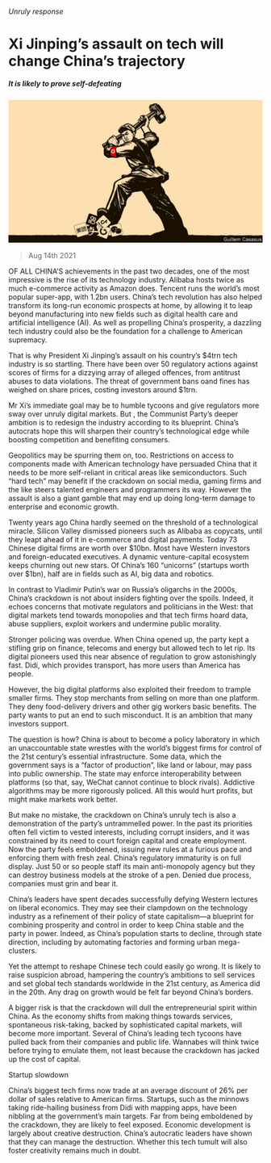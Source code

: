 ###### Unruly response

# Xi Jinping’s assault on tech will change China’s trajectory 

##### It is likely to prove self-defeating 

![image](images/20210814_LDD001_0.jpg) 

> Aug 14th 2021 

OF ALL CHINA’S achievements in the past two decades, one of the most impressive is the rise of its technology industry. Alibaba hosts twice as much e-commerce activity as Amazon does. Tencent runs the world’s most popular super-app, with 1.2bn users. China’s tech revolution has also helped transform its long-run economic prospects at home, by allowing it to leap beyond manufacturing into new fields such as digital health care and artificial intelligence (AI). As well as propelling China’s prosperity, a dazzling tech industry could also be the foundation for a challenge to American supremacy.

That is why President Xi Jinping’s assault on his country’s $4trn tech industry is so startling. There have been over 50 regulatory actions against scores of firms for a dizzying array of alleged offences, from antitrust abuses to data violations. The threat of government bans oand fines has weighed on share prices, costing investors around $1trn.


Mr Xi’s immediate goal may be to humble tycoons and give regulators more sway over unruly digital markets. But , the Communist Party’s deeper ambition is to redesign the industry according to its blueprint. China’s autocrats hope this will sharpen their country’s technological edge while boosting competition and benefiting consumers.

Geopolitics may be spurring them on, too. Restrictions on access to components made with American technology have persuaded China that it needs to be more self-reliant in critical areas like semiconductors. Such “hard tech” may benefit if the crackdown on social media, gaming firms and the like steers talented engineers and programmers its way. However the assault is also a giant gamble that may end up doing long-term damage to enterprise and economic growth.

Twenty years ago China hardly seemed on the threshold of a technological miracle. Silicon Valley dismissed pioneers such as Alibaba as copycats, until they leapt ahead of it in e-commerce and digital payments. Today 73 Chinese digital firms are worth over $10bn. Most have Western investors and foreign-educated executives. A dynamic venture-capital ecosystem keeps churning out new stars. Of China’s 160 “unicorns” (startups worth over $1bn), half are in fields such as AI, big data and robotics.

In contrast to Vladimir Putin’s war on Russia’s oligarchs in the 2000s, China’s crackdown is not about insiders fighting over the spoils. Indeed, it echoes concerns that motivate regulators and politicians in the West: that digital markets tend towards monopolies and that tech firms hoard data, abuse suppliers, exploit workers and undermine public morality.

Stronger policing was overdue. When China opened up, the party kept a stifling grip on finance, telecoms and energy but allowed tech to let rip. Its digital pioneers used this near absence of regulation to grow astonishingly fast. Didi, which provides transport, has more users than America has people.

However, the big digital platforms also exploited their freedom to trample smaller firms. They stop merchants from selling on more than one platform. They deny food-delivery drivers and other gig workers basic benefits. The party wants to put an end to such misconduct. It is an ambition that many investors support.

The question is how? China is about to become a policy laboratory in which an unaccountable state wrestles with the world’s biggest firms for control of the 21st century’s essential infrastructure. Some data, which the government says is a “factor of production”, like land or labour, may pass into public ownership. The state may enforce interoperability between platforms (so that, say, WeChat cannot continue to block rivals). Addictive algorithms may be more rigorously policed. All this would hurt profits, but might make markets work better.

But make no mistake, the crackdown on China’s unruly tech is also a demonstration of the party’s untrammelled power. In the past its priorities often fell victim to vested interests, including corrupt insiders, and it was constrained by its need to court foreign capital and create employment. Now the party feels emboldened, issuing new rules at a furious pace and enforcing them with fresh zeal. China’s regulatory immaturity is on full display. Just 50 or so people staff its main anti-monopoly agency but they can destroy business models at the stroke of a pen. Denied due process, companies must grin and bear it.

China’s leaders have spent decades successfully defying Western lectures on liberal economics. They may see their clampdown on the technology industry as a refinement of their policy of state capitalism—a blueprint for combining prosperity and control in order to keep China stable and the party in power. Indeed, as China’s population starts to decline,  through state direction, including by automating factories and forming urban mega-clusters.

Yet the attempt to reshape Chinese tech could easily go wrong. It is likely to raise suspicion abroad, hampering the country’s ambitions to sell services and set global tech standards worldwide in the 21st century, as America did in the 20th. Any drag on growth would be felt far beyond China’s borders.

A bigger risk is that the crackdown will dull the entrepreneurial spirit within China. As the economy shifts from making things towards services, spontaneous risk-taking, backed by sophisticated capital markets, will become more important. Several of China’s leading tech tycoons have pulled back from their companies and public life. Wannabes will think twice before trying to emulate them, not least because the crackdown has jacked up the cost of capital.

Startup slowdown

China’s biggest tech firms now trade at an average discount of 26% per dollar of sales relative to American firms. Startups, such as the minnows taking ride-hailing business from Didi with mapping apps, have been nibbling at the government’s main targets. Far from being emboldened by the crackdown, they are likely to feel exposed. Economic development is largely about creative destruction. China’s autocratic leaders have shown that they can manage the destruction. Whether this tech tumult will also foster creativity remains much in doubt. 